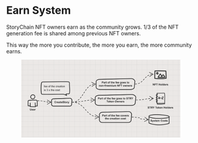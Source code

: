 # Earn System

StoryChain NFT owners earn as the community grows. 1/3 of the NFT generation fee is shared among previous NFT owners.

This way the more you contribute, the more you earn, the more community earns.

<figure><img src="../.gitbook/assets/feeStructure.png" alt=""><figcaption></figcaption></figure>
